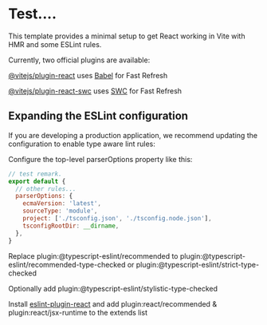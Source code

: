 # Test....

This template provides a minimal setup to get React working in Vite with HMR and some ESLint rules.

Currently, two official plugins are available:

[@vitejs/plugin-react](https://github.com/vitejs/vite-plugin-react/blob/main/packages/plugin-react/README.md) uses [Babel](https://babeljs.io/) for Fast Refresh

[@vitejs/plugin-react-swc](https://github.com/vitejs/vite-plugin-react-swc) uses [SWC](https://swc.rs/) for Fast Refresh

## Expanding the ESLint configuration

If you are developing a production application, we recommend updating the configuration to enable type aware lint rules:

Configure the top-level parserOptions property like this:

```js
// test remark.
export default {
  // other rules...
  parserOptions: {
    ecmaVersion: 'latest',
    sourceType: 'module',
    project: ['./tsconfig.json', './tsconfig.node.json'],
    tsconfigRootDir: __dirname,
  },
}
```

Replace plugin:@typescript-eslint/recommended to plugin:@typescript-eslint/recommended-type-checked or plugin:@typescript-eslint/strict-type-checked

Optionally add plugin:@typescript-eslint/stylistic-type-checked

Install [eslint-plugin-react](https://github.com/jsx-eslint/eslint-plugin-react) and add plugin:react/recommended & plugin:react/jsx-runtime to the extends list
